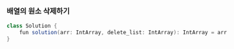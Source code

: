 ### 배열의 원소 삭제하기
```java
class Solution {
    fun solution(arr: IntArray, delete_list: IntArray): IntArray = arr.filter{!delete_list.contains(it)}.toIntArray()
}
```